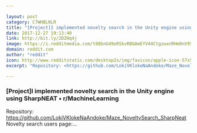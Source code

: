 ```yaml
---

layout: post
category: C7WHBLNLR
title: "[Project]I implemented novelty search in the Unity engine using SharpNEAT • r/MachineLearning"
date: 2017-12-27 19:13:40
link: http://bit.ly/2DZHq4j
image: https://i.redditmedia.com/t80bnG49oRSkvRBGAmEYV44CtgzwxnRHm0nV9SD0J1Q.jpg?w=320&s=2571ea7bcd75ed76bbff0d5618cf09a3
domain: reddit.com
author: "reddit"
icon: http://www.redditstatic.com/desktop2x/img/favicon/apple-icon-57x57.png
excerpt: "Repository: <https://github.com/LokiVKlokeNaAndoke/Maze_NoveltySearch_SharpNeat> Novelty search users page:..."

---
```


### [Project]I implemented novelty search in the Unity engine using SharpNEAT • r/MachineLearning

Repository: <https://github.com/LokiVKlokeNaAndoke/Maze_NoveltySearch_SharpNeat> Novelty search users page:...